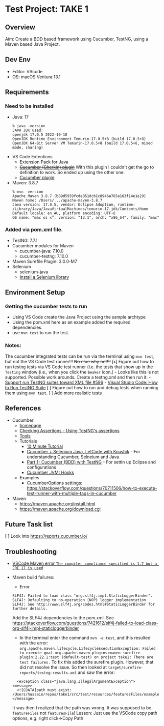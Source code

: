# Test Project: TAKE 1

## Overview
Aim: Create a BDD based framework using Cucumber, TestNG, using a Maven based Java Project. 

## Dev Env
- Editor: VScode
- OS: macOS Ventura 13.1


## Requirements
### Need to be installed
- Java: 17
    ```
    % java -version
    JAVA JDK used:
    openjdk 17.0.5 2022-10-18
    OpenJDK Runtime Environment Temurin-17.0.5+8 (build 17.0.5+8)
    OpenJDK 64-Bit Server VM Temurin-17.0.5+8 (build 17.0.5+8, mixed mode, sharing)
    ```
- VS Code Extentions
    - Extension Pack for Java
    - ~~[Cucumber (Gherkin) plugin](https://marketplace.visualstudio.com/items?itemName=alexkrechik.cucumberautocomplete)~~ With this plugin I couldn't get the go to definition to work. So ended up using the other one. 
    - [Cucumber plugin](https://marketplace.visualstudio.com/items?itemName=CucumberOpen.cucumber-official)
- Maven: 3.8.7
    ```
    % mvn -version
    Apache Maven 3.8.7 (b89d5959fcde851dcb1c8946a785a163f14e1e29)
    Maven home: /Users/.../apache-maven-3.8.7
    Java version: 17.0.5, vendor: Eclipse Adoptium, runtime: /Library/Java/JavaVirtualMachines/temurin-17.jdk/Contents/Home
    Default locale: en_AU, platform encoding: UTF-8
    OS name: "mac os x", version: "13.1", arch: "x86_64", family: "mac"
    ```
### Added via pom.xml file. 
- TestNG: 7.7.1
- Cucumber modules for Maven
    - cucumber-java: 7.10.0
    - cucumber-testng: 7.10.0
- Maven Surefile Plugin: 3.0.0-M7
- Selenium
    - selenium-java
    - [Install a Selenium library](https://www.selenium.dev/documentation/webdriver/getting_started/install_library/)

## Environment Setup
### Getting the cucumber tests to run
- Using VS Code create the Java Project using the sample archtype
- Using the pom.xml here as an example added the required dependencies. 
- use `mvn test` to run the test. 

### Notes:
The cucumber integrated tests can be run via the terminal using `mvn test`, but not the VS Code test runner!!! ~~No clue why not!!!~~
[x] Figure out how to run testng tests via VS Code test runner (i.e. the tests that show up in the `Testing` window (i.e., when you click the `beaker` icon.)
    - Looks like this is not supported. Possible work arounds. Create a testng.xml and then run it. 
        - [Support run TestNG suites toward XML file #596](https://github.com/microsoft/vscode-java-test/issues/596)
        - [Visual Studio Code: How to Run TestNG Suite]( https://wenijinew.medium.com/visual-studio-code-run-testng-suite-87b50d8e1b7f)
[ ] Figure out how to run and debug tests when running them using `mvn test`. 
[ ] Add more realistic tests

## References
- Cucumber
    - [homepage](https://cucumber.io/)
    - [Checking Assertions - Using TestNG's assertions](https://cucumber.io/docs/cucumber/checking-assertions/#java)
    - [Tools](https://cucumber.io/docs/tools/general/)
    - Tutorials
        - [10 Minute Tutorial](https://cucumber.io/docs/guides/10-minute-tutorial/?lang=java)
        - [Cucumber + Selenium Java, LetCode with Koushik](https://www.youtube.com/playlist?list=PL699Xf-_ilW6oK3_otMtu7BPqiy0VlkE-) - For understanding Cucumber, Selneium and Java
        - [Part 1- Cucumber (BDD) with TestNG](https://www.youtube.com/watch?v=XnkNsl88vho) - For settin up Eclipse and configurations
        - [Cucumber JVM: Hooks](https://zsoltfabok.com/blog/2012/09/cucumber-jvm-hooks/)
    - Examples
        - CucumberOptions settings: https://stackoverflow.com/questions/70711506/how-to-execute-test-runner-with-multiple-tags-in-cucumber
- Maven
    - https://maven.apache.org/install.html
    - https://maven.apache.org/download.cgi


## Future Task list
[ ] Look into https://reports.cucumber.io/

## Troubleshooting
- [VSCode Maven error `The compiler compliance specified is 1.7 but a JRE 17 is used`](https://stackoverflow.com/questions/60498063/vscode-maven-error-the-compiler-compliance-specified-is-1-7-but-a-jre-13-is-use)
- Maven build failures:
    - Error
    ```
    SLF4J: Failed to load class "org.slf4j.impl.StaticLoggerBinder".
    SLF4J: Defaulting to no-operation (NOP) logger implementation
    SLF4J: See http://www.slf4j.org/codes.html#StaticLoggerBinder for further details.
    ```
    Add the SLF4J dependencies to the pom.xml. See https://stackoverflow.com/questions/7421612/slf4j-failed-to-load-class-org-slf4j-impl-staticloggerbinder

    - In the terminal enter the command `mvn -e test`, and this resulted with the error:
     `org.apache.maven.lifecycle.LifecycleExecutionException: Failed to execute goal org.apache.maven.plugins:maven-surefire-plugin:2.22.1:test (default-test) on project take1: There are test failures.`
    To fix this added the surefire plugin. However, that did not resolve the issue. So then looked at `target/surefire-reports/testng-results.xml` and saw the error:
    ```
      <exception class="java.lang.IllegalArgumentException">
    <message>
      <![CDATA[path must exist: /Users/hussain/repos/take1/src/test/resources/featuresFiles/example.feature]]>
    </message>
    ```
    It was then I realized that the path was wrong. It was supposed to be `featureFiles` not `featuresFile`! 
    Lesson: Just use the VSCode copy path options, e.g. right click->Copy Path
